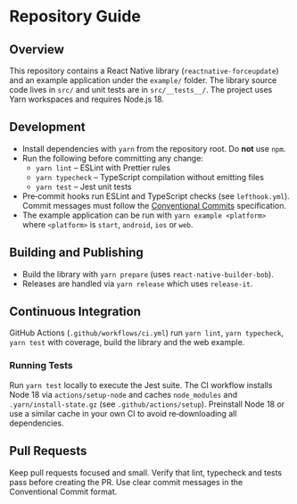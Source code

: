 # Repository Guide

## Overview
This repository contains a React Native library (`reactnative-forceupdate`) and an example application under the `example/` folder. The library source code lives in `src/` and unit tests are in `src/__tests__/`. The project uses Yarn workspaces and requires Node.js 18.

## Development
- Install dependencies with `yarn` from the repository root. Do **not** use `npm`.
- Run the following before committing any change:
  - `yarn lint` – ESLint with Prettier rules
  - `yarn typecheck` – TypeScript compilation without emitting files
  - `yarn test` – Jest unit tests
- Pre‑commit hooks run ESLint and TypeScript checks (see `lefthook.yml`). Commit messages must follow the [Conventional Commits](https://www.conventionalcommits.org/) specification.
- The example application can be run with `yarn example <platform>` where `<platform>` is `start`, `android`, `ios` or `web`.

## Building and Publishing
- Build the library with `yarn prepare` (uses `react-native-builder-bob`).
- Releases are handled via `yarn release` which uses `release-it`.

## Continuous Integration
GitHub Actions (`.github/workflows/ci.yml`) run `yarn lint`, `yarn typecheck`, `yarn test` with coverage, build the library and the web example.

### Running Tests
Run `yarn test` locally to execute the Jest suite. The CI workflow installs Node 18 via `actions/setup-node` and caches `node_modules` and `.yarn/install-state.gz` (see `.github/actions/setup`). Preinstall Node 18 or use a similar cache in your own CI to avoid re‑downloading all dependencies.

## Pull Requests
Keep pull requests focused and small. Verify that lint, typecheck and tests pass before creating the PR. Use clear commit messages in the Conventional Commit format.
